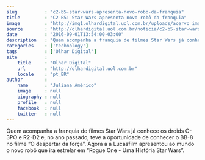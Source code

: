 ```yaml
---
slug          : "c2-b5-star-wars-apresenta-novo-robo-da-franquia"
title         : "C2-B5: Star Wars apresenta novo robô da franquia"
image         : "http://img1.olhardigital.uol.com.br/uploads/acervo_imagens/2016/09/20160901134612_660_420.jpg"
source        : "http://olhardigital.uol.com.br/noticia/c2-b5-star-wars-apresenta-novo-robo-da-franquia/61754"
date          : "2016-09-01T13:54:00-03:00"
description   : "Quem acompanha a franquia de filmes Star Wars já conhece os droids C-3PO e R2-D2 e, no ano passado, teve a oportunidade de conhecer o BB-8 no filme “O despertar da força”. Agora a a Lucasfilm apresentou ao mundo o novo robô que irá estrelar em “Rogue One - Uma História Star Wars”."
categories    : ['technology']
tags          : ['Olhar Digital']
site          :
    title     : "Olhar Digital"
    url       : "http://olhardigital.uol.com.br"
    locale    : "pt_BR"
author        :
    name      : "Juliana Américo"
    image     : null
    biography : null
    profile   : null
    facebook  : null
    twitter   : null
---
```


Quem acompanha a franquia de filmes Star Wars já conhece os droids C-3PO e R2-D2 e, no ano passado, teve a oportunidade de conhecer o BB-8 no filme “O despertar da força”. Agora a a Lucasfilm apresentou ao mundo o novo robô que irá estrelar em “Rogue One - Uma História Star Wars”.
